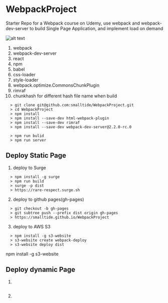 # WebpackProject
Starter Repo for a Webpack course on Udemy, use webpack and webpack-dev-server to build Single Page Application, and implement load on demand

![alt text](https://github.com/smalltide/WebpackProject/blob/master/screenshot.png "WebpackProject")

1. webpack
2. webpack-dev-server
3. react
4. npm
5. babel
6. css-loader
7. style-loader
8. webpack.optimize.CommonsChunkPlugin
9. rimraf
10. chunkhash for different hash file name when build

```
  > git clone git@github.com:smalltide/WebpackProject.git
  > cd WebpackProject
  > npm install
  > npm install --save-dev html-webpack-plugin
  > npm install --save-dev rimraf
  > npm install --save-dev webpack-dev-server@2.2.0-rc.0

  > npm run bulid
  > npm run server
```

## Deploy Static Page

1. deploy to Surge
```
  > npm install -g surge
  > npm run build
  > surge -p dist
  > https://rare-respect.surge.sh
```

2. deploy to github pages(gh-pages)
```
  > git checkout -b gh-pages
  > git subtree push --prefix dist origin gh-pages
  > https://smalltide.github.io/WebpackProject
```

3. deploy to AWS S3
```
  > npm install -g s3-website
  > s3-website create webpack-deploy
  > s3-website deploy dist
```
npm install -g s3-website
## Deploy dynamic Page
1.
```
```

2.
```
```
